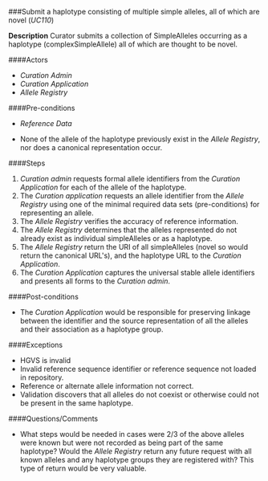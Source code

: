 ###Submit a haplotype consisting of multiple simple alleles, all of which are novel (*UC110*)

**Description**
Curator submits a collection of SimpleAlleles occurring as a haplotype (complexSimpleAllele) all of which are thought to be novel.

####Actors
- *Curation Admin* 
- *Curation Application*
- *Allele Registry*

####Pre-conditions
- *Reference Data*

- None of the allele of the haplotype previously exist in the *Allele Registry*, nor does a canonical representation occur.

####Steps
1. *Curation admin* requests formal allele identifiers from the *Curation Application* for each of the allele of the haplotype.
2. The *Curation application* requests an allele identifier from the *Allele Registry* using one of the minimal required data sets (pre-conditions) for representing an allele.
3. The *Allele Registry* verifies the accuracy of reference information.
4. The *Allele Registry* determines that the alleles represented do not already exist as individual simpleAlleles or as a haplotype.
5. The *Allele Registry* return the URI of all simpleAlleles (novel so would return the canonical URL's), and the haplotype URL to the *Curation Application*.
6. The *Curation Application* captures the universal stable allele identifiers and presents all forms to the *Curation admin*.

####Post-conditions
- The *Curation Application* would be responsible for preserving linkage between the identifier and the source representation of all the alleles and their association as a haplotype group.

####Exceptions
- HGVS is invalid
- Invalid reference sequence identifier or reference sequence not loaded in repository.
- Reference or alternate allele information not correct.
- Validation discovers that all alleles do not coexist or otherwise could not be present in the same haplotype.

####Questions/Comments
- What steps would be needed in cases were 2/3 of the above alleles were known but were not recorded as being part of the same haplotype?  Would the *Allele Registry* return any future request with all known alleles and any haplotype groups they are registered with?  This type of return would be very valuable.

